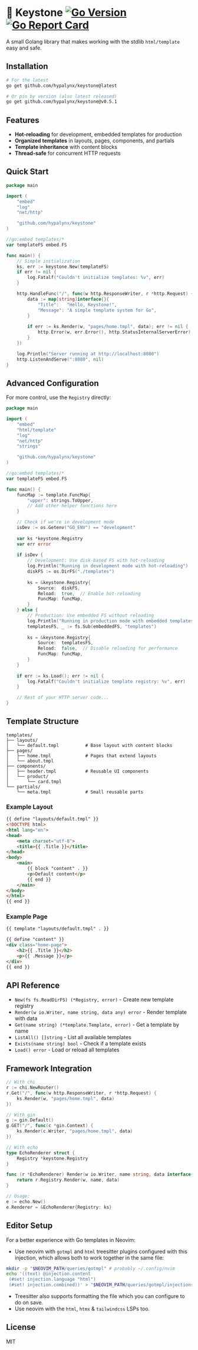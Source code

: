 # :gem: Keystone [![Go Version](https://img.shields.io/github/go-mod/go-version/hypalynx/keystone)](https://github.com/hypalynx/keystone) [![Go Report Card](https://goreportcard.com/badge/github.com/hypalynx/keystone)](https://goreportcard.com/report/github.com/hypalynx/keystone)

A small Golang library that makes working with the stdlib `html/template` easy and safe.

## Installation

```bash
# For the latest
go get github.com/hypalynx/keystone@latest

# Or pin by version (also latest released)
go get github.com/hypalynx/keystone@v0.5.1
```

## Features

- **Hot-reloading** for development, embedded templates for production
- **Organized templates** in layouts, pages, components, and partials
- **Template inheritance** with content blocks
- **Thread-safe** for concurrent HTTP requests

## Quick Start

```go
package main

import (
	"embed"
	"log"
	"net/http"

	"github.com/hypalynx/keystone"
)

//go:embed templates/*
var templateFS embed.FS

func main() {
	// Simple initialization
	ks, err := keystone.New(templateFS)
	if err != nil {
		log.Fatalf("Couldn't initialize templates: %v", err)
	}

	http.HandleFunc("/", func(w http.ResponseWriter, r *http.Request) {
		data := map[string]interface{}{
			"Title":   "Hello, Keystone!",
			"Message": "A simple template system for Go",
		}
		
		if err := ks.Render(w, "pages/home.tmpl", data); err != nil {
			http.Error(w, err.Error(), http.StatusInternalServerError)
		}
	})

	log.Println("Server running at http://localhost:8080")
	http.ListenAndServe(":8080", nil)
}
```

## Advanced Configuration

For more control, use the `Registry` directly:

```go
package main

import (
	"embed"
	"html/template"
	"log"
	"net/http"
	"strings"

	"github.com/hypalynx/keystone"
)

//go:embed templates/*
var templateFS embed.FS

func main() {
	funcMap := template.FuncMap{
		"upper": strings.ToUpper,
		// Add other helper functions here
	}

	// Check if we're in development mode
	isDev := os.Getenv("GO_ENV") == "development"
	
	var ks *keystone.Registry
	var err error
	
	if isDev {
		// Development: Use disk-based FS with hot-reloading
		log.Println("Running in development mode with hot-reloading")
		diskFS := os.DirFS("./templates")
		
		ks = &keystone.Registry{
			Source:  diskFS,
			Reload:  true,  // Enable hot-reloading
			FuncMap: funcMap,
		}
	} else {
		// Production: Use embedded FS without reloading
		log.Println("Running in production mode with embedded templates")
		templatesFS, _ := fs.Sub(embeddedFS, "templates")
		
		ks = &keystone.Registry{
			Source:  templatesFS,
			Reload:  false,  // Disable reloading for performance
			FuncMap: funcMap,
		}
	}
	
	if err := ks.Load(); err != nil {
		log.Fatalf("Couldn't initialize template registry: %v", err)
	}

	// Rest of your HTTP server code...
}
```

## Template Structure

```
templates/
├── layouts/
│   └── default.tmpl          # Base layout with content blocks
├── pages/
│   ├── home.tmpl             # Pages that extend layouts
│   └── about.tmpl
├── components/
│   ├── header.tmpl           # Reusable UI components
│   └── product/
│       └── card.tmpl
└── partials/
    └── meta.tmpl             # Small reusable parts
```

### Example Layout

```html
{{ define "layouts/default.tmpl" }}
<!DOCTYPE html>
<html lang="en">
<head>
    <meta charset="utf-8">
    <title>{{ .Title }}</title>
</head>
<body>
    <main>
        {{ block "content" . }}
        <p>Default content</p>
        {{ end }}
    </main>
</body>
</html>
{{ end }}
```

### Example Page

```html
{{ template "layouts/default.tmpl" . }}

{{ define "content" }}
<div class="home-page">
    <h2>{{ .Title }}</h2>
    <p>{{ .Message }}</p>
</div>
{{ end }}
```

## API Reference

- `New(fs fs.ReadDirFS) (*Registry, error)` - Create new template registry
- `Render(w io.Writer, name string, data any) error` - Render template with data
- `Get(name string) (*template.Template, error)` - Get a template by name
- `ListAll() []string` - List all available templates
- `Exists(name string) bool` - Check if a template exists
- `Load() error` - Load or reload all templates

## Framework Integration

```go
// With chi
r := chi.NewRouter()
r.Get("/", func(w http.ResponseWriter, r *http.Request) {
    ks.Render(w, "pages/home.tmpl", data)
})

// With gin
g := gin.Default()
g.GET("/", func(c *gin.Context) {
    ks.Render(c.Writer, "pages/home.tmpl", data)
})

// With echo
type EchoRenderer struct {
    Registry *keystone.Registry
}

func (r *EchoRenderer) Render(w io.Writer, name string, data interface{}, c echo.Context) error {
    return r.Registry.Render(w, name, data)
}

// Usage:
e := echo.New()
e.Renderer = &EchoRenderer{Registry: ks}
```

## Editor Setup

For a better experience with Go templates in Neovim:

- Use neovim with `gotmpl` and `html` treesitter plugins configured with this injection, which allows both to work together in the same file:
```bash
mkdir -p "$NEOVIM_PATH/queries/gotmpl" # probably ~/.config/nvim
echo '((text) @injection.content
 (#set! injection.language "html")
 (#set! injection.combined))' > "$NEOVIM_PATH/queries/gotmpl/injections.scm"
```
- Treesitter also supports formatting the file which you can configure to do on save.
- Use neovim with the `html`, `htmx` & `tailwindcss` LSPs too.

## License

MIT
